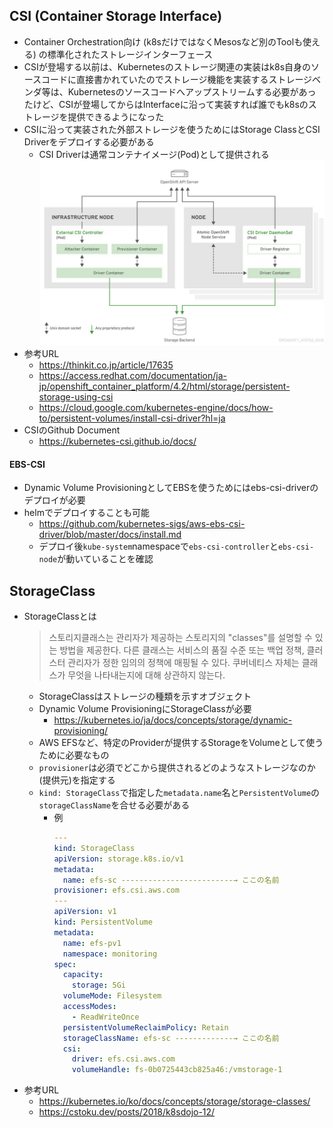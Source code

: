## CSI (Container Storage Interface)
- Container Orchestration向け (k8sだけではなくMesosなど別のToolも使える) の標準化されたストレージインターフェース
- CSIが登場する以前は、Kubernetesのストレージ関連の実装はk8s自身のソースコードに直接書かれていたのでストレージ機能を実装するストレージベンダ等は、Kubernetesのソースコードへアップストリームする必要があったけど、CSIが登場してからはInterfaceに沿って実装すれば誰でもk8sのストレージを提供できるようになった
- CSIに沿って実装された外部ストレージを使うためにはStorage ClassとCSI Driverをデプロイする必要がある
  - CSI Driverは通常コンテナイメージ(Pod)として提供される
  ![CSI Driver](https://github.com/nutslove/Knowledges/blob/main/Kubernetes/image/CSIDriver.jpg)
- 参考URL
  - https://thinkit.co.jp/article/17635
  - https://access.redhat.com/documentation/ja-jp/openshift_container_platform/4.2/html/storage/persistent-storage-using-csi
  - https://cloud.google.com/kubernetes-engine/docs/how-to/persistent-volumes/install-csi-driver?hl=ja
- CSIのGithub Document
  - https://kubernetes-csi.github.io/docs/

#### EBS-CSI
- Dynamic Volume ProvisioningとしてEBSを使うためにはebs-csi-driverのデプロイが必要
- helmでデプロイすることも可能
  - https://github.com/kubernetes-sigs/aws-ebs-csi-driver/blob/master/docs/install.md
  - デプロイ後`kube-system`namespaceで`ebs-csi-controller`と`ebs-csi-node`が動いていることを確認 

## StorageClass
- StorageClassとは
  > 스토리지클래스는 관리자가 제공하는 스토리지의 "classes"를 설명할 수 있는 방법을 제공한다. 다른 클래스는 서비스의 품질 수준 또는 백업 정책, 클러스터 관리자가 정한 임의의 정책에 매핑될 수 있다. 쿠버네티스 자체는 클래스가 무엇을 나타내는지에 대해 상관하지 않는다.
  - StorageClassはストレージの種類を示すオブジェクト
  - Dynamic Volume ProvisioningにStorageClassが必要
    - https://kubernetes.io/ja/docs/concepts/storage/dynamic-provisioning/
  - AWS EFSなど、特定のProviderが提供するStorageをVolumeとして使うために必要なもの
  - `provisioner`は必須でどこから提供されるどのようなストレージなのか(提供元)を指定する
  - `kind: StorageClass`で指定した`metadata.name`名と`PersistentVolume`の`storageClassName`を合せる必要がある
    - 例
      ~~~yaml
      ---
      kind: StorageClass
      apiVersion: storage.k8s.io/v1
      metadata:
        name: efs-sc -------------------------→ ここの名前
      provisioner: efs.csi.aws.com
      ---
      apiVersion: v1
      kind: PersistentVolume
      metadata:
        name: efs-pv1
        namespace: monitoring
      spec:
        capacity:
          storage: 5Gi
        volumeMode: Filesystem
        accessModes:
          - ReadWriteOnce
        persistentVolumeReclaimPolicy: Retain
        storageClassName: efs-sc -------------→ ここの名前
        csi:
          driver: efs.csi.aws.com
          volumeHandle: fs-0b0725443cb825a46:/vmstorage-1      
      ~~~
- 参考URL
  - https://kubernetes.io/ko/docs/concepts/storage/storage-classes/
  - https://cstoku.dev/posts/2018/k8sdojo-12/

